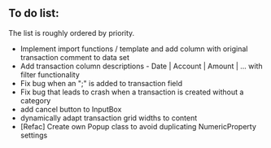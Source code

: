 ## To do list:
The list is roughly ordered by priority. 

* Implement import functions / template and add column with original transaction comment to data set
* Add transaction column descriptions - Date | Account | Amount | ... with filter functionality
* Fix bug when an ";" is added to transaction field
* Fix bug that leads to crash when a transaction is created without a category
* add cancel button to InputBox
* dynamically adapt transaction grid widths to content
* [Refac] Create own Popup class to avoid duplicating NumericProperty settings



